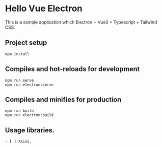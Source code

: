 # Hello Vue Electron

This is a sample application which Electron + Vue3 + Typescript + Tailwind CSS.

## Project setup

```
npm install
```

## Compiles and hot-reloads for development

```
npm run serve
npm run electron:serve
```

## Compiles and minifies for production

```
npm run build
npm run electron:build
```

## Usage libraries.

    - [ ] Axios.
